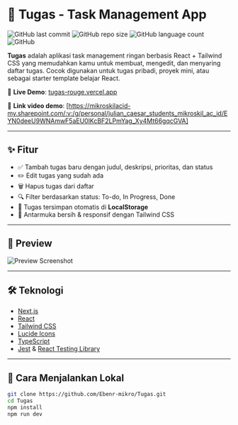 # 📝 Tugas - Task Management App

![GitHub last commit](https://img.shields.io/github/last-commit/Ebenr-mikro/Tugas)
![GitHub repo size](https://img.shields.io/github/repo-size/Ebenr-mikro/Tugas)
![GitHub language count](https://img.shields.io/github/languages/count/Ebenr-mikro/Tugas)
![GitHub](https://img.shields.io/github/license/Ebenr-mikro/Tugas)

**Tugas** adalah aplikasi task management ringan berbasis React + Tailwind CSS yang memudahkan kamu untuk membuat, mengedit, dan menyaring daftar tugas. Cocok digunakan untuk tugas pribadi, proyek mini, atau sebagai starter template belajar React.

🚀 **Live Demo**: [tugas-rouge.vercel.app](https://tugas-rouge.vercel.app)

🚀 **Link video demo**: [https://mikroskilacid-my.sharepoint.com/:v:/g/personal/julian_caesar_students_mikroskil_ac_id/EYN0deeU9WNAmwF5aEU0lKcBF2LPmYag_Xy4Mt66gqcGVA]

---

## ✨ Fitur

- ✅ Tambah tugas baru dengan judul, deskripsi, prioritas, dan status
- ✏️ Edit tugas yang sudah ada
- 🗑️ Hapus tugas dari daftar
- 🔍 Filter berdasarkan status: To-do, In Progress, Done
- 💾 Tugas tersimpan otomatis di **LocalStorage**
- 🎨 Antarmuka bersih & responsif dengan Tailwind CSS

---

## 📸 Preview

![Preview Screenshot](https://user-images.githubusercontent.com/your-screenshot.png) <!-- Ganti dengan URL jika kamu punya preview di repo -->

---

## 🛠️ Teknologi

- [Next.js](https://nextjs.org/)
- [React](https://reactjs.org/)
- [Tailwind CSS](https://tailwindcss.com/)
- [Lucide Icons](https://lucide.dev/)
- [TypeScript](https://www.typescriptlang.org/)
- [Jest](https://jestjs.io/) & [React Testing Library](https://testing-library.com/)

---

## 🚀 Cara Menjalankan Lokal

```bash
git clone https://github.com/Ebenr-mikro/Tugas.git
cd Tugas
npm install
npm run dev

